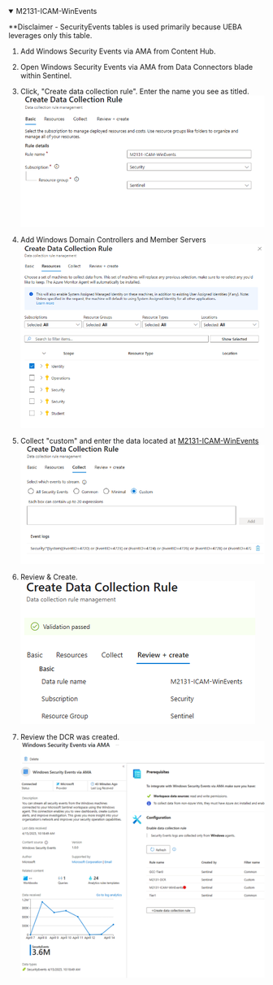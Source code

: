 <details open><summary>M2131-ICAM-WinEvents</summary>
<p>
**Disclaimer - SecurityEvents tables is used primarily because UEBA leverages only this table.

1. Add Windows Security Events via AMA from Content Hub.
2. Open Windows Security Events via AMA from Data Connectors blade within Sentinel.
3. Click, "Create data collection rule". Enter the name you see as titled.
![](https://github.com/Cyberlorians/M-21-31/blob/main/Images/ICAMWinevent01.png)

5. Add Windows Domain Controllers and Member Servers
![](https://github.com/Cyberlorians/M-21-31/blob/main/Images/ICAMWinevent02.png)

6. Collect "custom" and enter the data located at [M2131-ICAM-WinEvents](https://github.com/Cyberlorians/M-21-31/blob/main/EL0/Identity/M2131-ICAM-WinEvents.md)
![](https://github.com/Cyberlorians/M-21-31/blob/main/Images/ICAMWinevent03.png)

7. Review & Create.   
![](https://github.com/Cyberlorians/M-21-31/blob/main/Images/ICAMWinevent04.png)

9. Review the DCR was created.
![](https://github.com/Cyberlorians/M-21-31/blob/main/Images/ICAMWinevent05.png)
</p>
</details>
   

